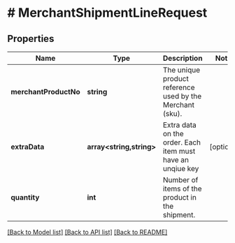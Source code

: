 # # MerchantShipmentLineRequest

## Properties

Name | Type | Description | Notes
------------ | ------------- | ------------- | -------------
**merchantProductNo** | **string** | The unique product reference used by the Merchant (sku). |
**extraData** | **array<string,string>** | Extra data on the order. Each item must have an unqiue key | [optional]
**quantity** | **int** | Number of items of the product in the shipment. |

[[Back to Model list]](../../README.md#models) [[Back to API list]](../../README.md#endpoints) [[Back to README]](../../README.md)

